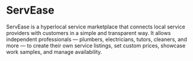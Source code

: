 # ServEase
ServEase is a hyperlocal service marketplace that connects local service providers with customers in a simple and transparent way. It allows independent professionals — plumbers, electricians, tutors, cleaners, and more — to create their own service listings, set custom prices, showcase work samples, and manage availability.
